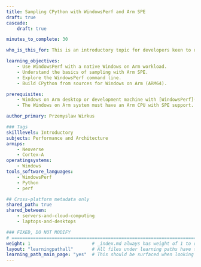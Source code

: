 ```yaml
---
title: Sampling CPython with WindowsPerf and Arm SPE
draft: true
cascade:
    draft: true

minutes_to_complete: 30

who_is_this_for: This is an introductory topic for developers keen to understand sampling with the Arm Statistical Profiling Extension (SPE).

learning_objectives:
    - Use WindowsPerf with a native Windows on Arm workload.
    - Understand the basics of sampling with Arm SPE.
    - Explore the WindowsPerf command line.
    - Build CPython from sources for Windows on Arm (ARM64).

prerequisites:
    - Windows on Arm desktop or development machine with [WindowsPerf](/install-guides/wperf), [Visual Studio](/install-guides/vs-woa/), and [Git](/install-guides/git-woa/) installed.
    - The Windows on Arm system must have an Arm CPU with SPE support. 

author_primary: Przemyslaw Wirkus

### Tags
skilllevels: Introductory
subjects: Performance and Architecture
armips:
    - Neoverse
    - Cortex-A
operatingsystems:
    - Windows
tools_software_languages:
    - WindowsPerf
    - Python
    - perf

## Cross-platform metadata only
shared_path: true
shared_between:
    - servers-and-cloud-computing
    - laptops-and-desktops

### FIXED, DO NOT MODIFY
# ================================================================================
weight: 1                       # _index.md always has weight of 1 to order correctly
layout: "learningpathall"       # All files under learning paths have this same wrapper
learning_path_main_page: "yes"  # This should be surfaced when looking for related content. Only set for _index.md of learning path content.
---
```

